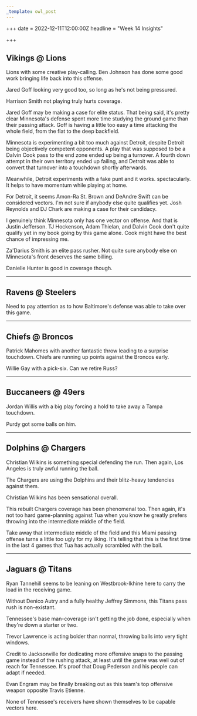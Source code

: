 ```yaml
---
_template: owl_post
---
```



+++
date = 2022-12-11T12:00:00Z
headline = "Week 14 Insights"

+++
## Vikings @ Lions

Lions with some creative play-calling. Ben Johnson has done some good work bringing life back into this offense.

Jared Goff looking very good too, so long as he's not being pressured.

Harrison Smith not playing truly hurts coverage.

Jared Goff may be making a case for elite status. That being said, it's pretty clear Minnesota's defense spent more time studying the ground game than their passing attack. Goff is having a little too easy a time attacking the whole field, from the flat to the deep backfield.

Minnesota is experimenting a bit too much against Detroit, despite Detroit being objectively competent opponents. A play that was supposed to be a Dalvin Cook pass to the end zone ended up being a turnover. A fourth down attempt in their own territory ended up failing, and Detroit was able to convert that turnover into a touchdown shortly afterwards.

Meanwhile, Detroit experiments with a fake punt and it works. spectacularly. It helps to have momentum while playing at home.

For Detroit, it seems Amon-Ra St. Brown and DeAndre Swift can be considered vectors. I'm not sure if anybody else quite qualifies yet. Josh Reynolds and DJ Chark are making a case for their candidacy.

I genuinely think Minnesota only has one vector on offense. And that is Justin Jefferson. TJ Hockenson, Adam Thielan, and Dalvin Cook don't quite qualify yet in my book going by this game alone. Cook might have the best chance of impressing me.

Za'Darius Smith is an elite pass rusher. Not quite sure anybody else on Minnesota's front deserves the same billing.

Danielle Hunter is good in coverage though.

***

## Ravens @ Steelers

Need to pay attention as to how Baltimore's defense was able to take over this game.

***

## Chiefs @ Broncos

Patrick Mahomes with another fantastic throw leading to a surprise touchdown. Chiefs are running up points against the Broncos early.

Willie Gay with a pick-six. Can we retire Russ?

***

## Buccaneers @ 49ers

Jordan Willis with a big play forcing a hold to take away a Tampa touchdown.

Purdy got some balls on him.

***

## Dolphins @ Chargers

Christian Wilkins is something special defending the run. Then again, Los Angeles is truly awful running the ball.

The Chargers are using the Dolphins and their blitz-heavy tendencies against them.

Christian Wilkins has been sensational overall.

This rebuilt Chargers coverage has been phenomenal too. Then again, it's not too hard game-planning against Tua when you know he greatly prefers throwing into the intermediate middle of the field.

Take away that intermediate middle of the field and this Miami passing offense turns a little too ugly for my liking. It's telling that this is the first time in the last 4 games that Tua has actually scrambled with the ball.

***

## Jaguars @ Titans

Ryan Tannehill seems to be leaning on Westbrook-Ikhine here to carry the load in the receiving game.

Without Denico Autry and a fully healthy Jeffrey Simmons, this Titans pass rush is non-existant.

Tennessee's base man-coverage isn't getting the job done, especially when they're down a starter or two.

Trevor Lawrence is acting bolder than normal, throwing balls into very tight windows.

Credit to Jacksonville for dedicating more offensive snaps to the passing game instead of the rushing attack, at least until the game was well out of reach for Tennessee. It's proof that Doug Pederson and his people can adapt if needed.

Evan Engram may be finally breaking out as this team's top offensive weapon opposite Travis Etienne.

None of Tennessee's receivers have shown themselves to be capable vectors here.
